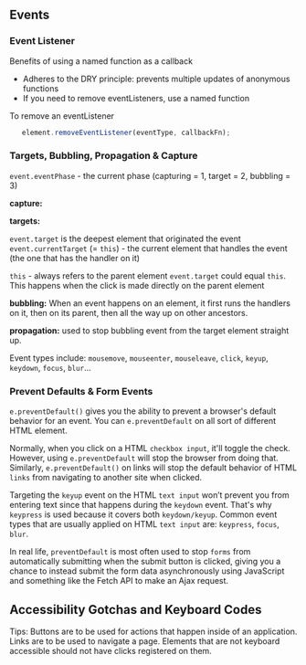 ## Events

### Event Listener
Benefits of using a named function as a callback

- Adheres to the DRY principle: prevents multiple updates of  anonymous functions 
- If you need to remove eventListeners, use a named function

To remove an eventListener

```js
   element.removeEventListener(eventType, callbackFn);
```

### Targets, Bubbling, Propagation & Capture

`event.eventPhase` - the current phase (capturing = 1, target = 2, bubbling = 3)

__capture:__

__targets:__ 

`event.target` is the deepest element that originated the event
`event.currentTarget` (= `this`) - the current element that handles the event (the one that has the handler on it)

`this` - always refers to the parent element
`event.target` could equal `this`. This happens when the click is made directly on the parent element 

__bubbling:__ When an event happens on an element, it first runs the handlers on it, then on its parent, then all the way up on other ancestors.

__propagation:__ used to stop bubbling event from the target element straight up.

Event types include: `mousemove`, `mouseenter`, `mouseleave`, `click`, `keyup`, `keydown`, `focus`, `blur`...


  ### Prevent Defaults & Form Events

 `e.preventDefault()` gives you the ability to prevent a browser's default behavior for an event. You   can `e.preventDefault` on all sort of different HTML element.

 Normally, when you click on a HTML `checkbox input`, it'll toggle the check. However, using `e.preventDefault` will stop the browser from doing that. Similarly, `e.preventDefault()` on links will stop the default behavior of HTML `links` from navigating to another site when clicked.

 Targeting the `keyup` event on the HTML `text input` won’t prevent you from entering text since that happens during the `keydown` event. That's why `keypress` is used because it covers both `keydown/keyup`. Common event types that are usually applied on HTML `text input` are: `keypress`, `focus`, `blur`.


 In real life, `preventDefault` is most often used to stop `forms` from automatically submitting when the submit button is clicked, giving you a chance to instead submit the form data asynchronously using
 JavaScript and something like the Fetch API to make an Ajax request.



 ## Accessibility Gotchas and Keyboard Codes

Tips:
Buttons are to be used for actions that happen inside of an application.
Links are to be  used to navigate a page.
Elements that are not keyboard accessible should not have clicks registered on them.

